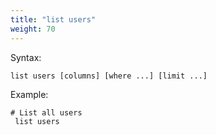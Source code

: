 ```yaml
---
title: "list users"
weight: 70
---
```


Syntax:

    list users [columns] [where ...] [limit ...]

Example:

    # List all users
     list users
